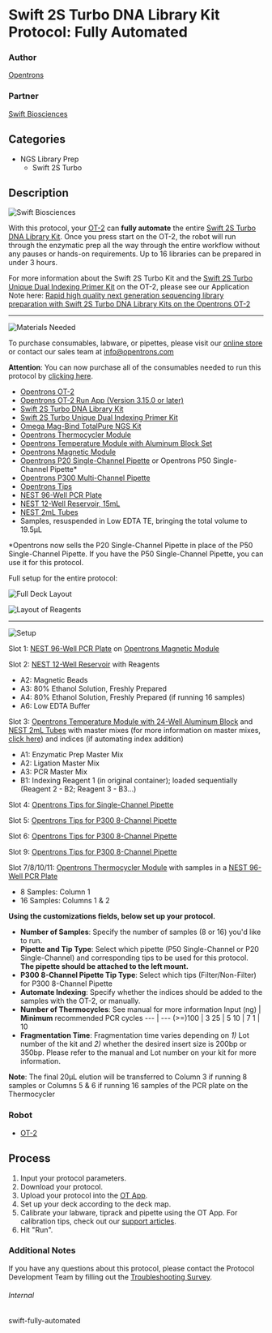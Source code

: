 # Swift 2S Turbo DNA Library Kit Protocol: Fully Automated

### Author
[Opentrons](https://opentrons.com/)

### Partner
[Swift Biosciences](https://swiftbiosci.com/)

## Categories
* NGS Library Prep
	* Swift 2S Turbo


## Description
![Swift Biosciences](https://opentrons-protocol-library-website.s3.amazonaws.com/custom-README-images/swift-2s-protocol/swift_logo.jpg)


With this protocol, your [OT-2](https://shop.opentrons.com/collections/ot-2-robot/products/ot-2) can **fully automate** the entire [Swift 2S Turbo DNA Library Kit](https://swiftbiosci.com/swift-2s-turbo-dna-library-kits/). Once you press start on the OT-2, the robot will run through the enzymatic prep all the way through the entire workflow without any pauses or hands-on requirements. Up to 16 libraries can be prepared in under 3 hours.


For more information about the Swift 2S Turbo Kit and the [Swift 2S Turbo Unique Dual Indexing Primer Kit](https://shop.opentrons.com/products/swift-2s-turbo-unique-dual-indexing-primer-kit-96-rxns?_pos=1&_sid=f1fb599e7&_ss=r) on the OT-2, please see our Application Note here: [Rapid high quality next generation sequencing library preparation with Swift 2S Turbo DNA Library Kits on the Opentrons OT-2](https://opentrons-landing-img.s3.amazonaws.com/bundles/swift_automated_ngs_application_note.pdf)


---
![Materials Needed](https://s3.amazonaws.com/opentrons-protocol-library-website/custom-README-images/001-General+Headings/materials.png)

To purchase consumables, labware, or pipettes, please visit our [online store](https://shop.opentrons.com/) or contact our sales team at [info@opentrons.com](mailto:info@opentrons.com)


**Attention**: You can now purchase all of the consumables needed to run this protocol by [clicking here](https://shop.opentrons.com/products/ngs-library-prep-workstation-consumables-refill).

* [Opentrons OT-2](https://shop.opentrons.com/collections/ot-2-robot/products/ot-2)
* [Opentrons OT-2 Run App (Version 3.15.0 or later)](https://opentrons.com/ot-app/)
* [Swift 2S Turbo DNA Library Kit](https://swiftbiosci.com/swift-2s-turbo-dna-library-kits/)
* [Swift 2S Turbo Unique Dual Indexing Primer Kit](https://shop.opentrons.com/products/swift-2s-turbo-unique-dual-indexing-primer-kit-96-rxns?_pos=1&_sid=f1fb599e7&_ss=r)
* [Omega Mag-Bind TotalPure NGS Kit](https://shop.opentrons.com/collections/verified-reagents/products/mag-bind-total-pure-ngs)
* [Opentrons Thermocycler Module](https://shop.opentrons.com/collections/hardware-modules/products/thermocycler-module)
* [Opentrons Temperature Module with Aluminum Block Set](https://shop.opentrons.com/collections/hardware-modules/products/tempdeck)
* [Opentrons Magnetic Module](https://shop.opentrons.com/collections/hardware-modules/products/magdeck)
* [Opentrons P20 Single-Channel Pipette](https://shop.opentrons.com/collections/ot-2-pipettes/products/single-channel-electronic-pipette) or Opentrons P50 Single-Channel Pipette*
* [Opentrons P300 Multi-Channel Pipette](https://shop.opentrons.com/collections/ot-2-robot/products/8-channel-electronic-pipette)
* [Opentrons Tips](https://shop.opentrons.com/collections/opentrons-tips)
* [NEST 96-Well PCR Plate](https://shop.opentrons.com/collections/lab-plates/products/nest-0-1-ml-96-well-pcr-plate-full-skirt)
* [NEST 12-Well Reservoir, 15mL](https://shop.opentrons.com/collections/reservoirs/products/nest-12-well-reservoir-15-ml)
* [NEST 2mL Tubes](https://shop.opentrons.com/collections/tubes/products/nest-2-0-ml-sample-vial)
* Samples, resuspended in Low EDTA TE, bringing the total volume to 19.5µL



\*Opentrons now sells the P20 Single-Channel Pipette in place of the P50 Single-Channel Pipette. If you have the P50 Single-Channel Pipette, you can use it for this protocol.


Full setup for the entire protocol:

![Full Deck Layout](https://opentrons-protocol-library-website.s3.amazonaws.com/custom-README-images/swift-2s-protocol/swift-fa-layout.png)

![Layout of Reagents](https://opentrons-protocol-library-website.s3.amazonaws.com/custom-README-images/swift-2s-protocol/swift-fa-labware.jpeg)




---
![Setup](https://s3.amazonaws.com/opentrons-protocol-library-website/custom-README-images/001-General+Headings/Setup.png)


Slot 1: [NEST 96-Well PCR Plate](https://shop.opentrons.com/collections/lab-plates/products/nest-0-1-ml-96-well-pcr-plate-full-skirt) on [Opentrons Magnetic Module](https://shop.opentrons.com/collections/hardware-modules/products/magdeck)


Slot 2: [NEST 12-Well Reservoir](https://shop.opentrons.com/collections/reservoirs/products/nest-12-well-reservoir-15-ml) with Reagents
* A2: Magnetic Beads
* A3: 80% Ethanol Solution, Freshly Prepared
* A4: 80% Ethanol Solution, Freshly Prepared (if running 16 samples)
* A6: Low EDTA Buffer


Slot 3: [Opentrons Temperature Module with 24-Well Aluminum Block](https://shop.opentrons.com/collections/hardware-modules/products/tempdeck) and [NEST 2mL Tubes](https://shop.opentrons.com/collections/tubes/products/nest-2-0-ml-sample-vial) with master mixes (for more information on master mixes, [click here](https://docs.google.com/spreadsheets/d/1zK-6d6UDam4nW0FYZ3eG5yBFRs51Kggchh3NE77kR5g/edit?usp=sharing)) and indices (if automating index addition)
* A1: Enzymatic Prep Master Mix
* A2: Ligation Master Mix
* A3: PCR Master Mix
* B1: Indexing Reagent 1 (in original container); loaded sequentially (Reagent 2 - B2; Reagent 3 - B3...)


Slot 4: [Opentrons Tips for Single-Channel Pipette](https://shop.opentrons.com/collections/opentrons-tips)


Slot 5: [Opentrons Tips for P300 8-Channel Pipette](https://shop.opentrons.com/collections/opentrons-tips)


Slot 6: [Opentrons Tips for P300 8-Channel Pipette](https://shop.opentrons.com/collections/opentrons-tips)


Slot 9: [Opentrons Tips for P300 8-Channel Pipette](https://shop.opentrons.com/collections/opentrons-tips)



Slot 7/8/10/11: [Opentrons Thermocycler Module](https://shop.opentrons.com/collections/hardware-modules/products/thermocycler-module) with samples in a [NEST 96-Well PCR Plate](https://shop.opentrons.com/collections/lab-plates/products/nest-0-1-ml-96-well-pcr-plate-full-skirt)
* 8 Samples: Column 1
* 16 Samples: Columns 1 & 2



__Using the customizations fields, below set up your protocol.__
* **Number of Samples**: Specify the number of samples (8 or 16) you'd like to run.
* **Pipette and Tip Type**: Select which pipette (P50 Single-Channel or P20 Single-Channel) and corresponding tips to be used for this protocol. **The pipette should be attached to the left mount.**
* **P300 8-Channel Pipette Tip Type**: Select which tips (Filter/Non-Filter) for P300 8-Channel Pipette
* **Automate Indexing**: Specify whether the indices should be added to the samples with the OT-2, or manually.
* **Number of Thermocycles**: See manual for more information
Input (ng) | **Minimum** recommended PCR cycles
--- | ---
(>=)100 | 3
25 | 5
10 | 7
1 | 10
* **Fragmentation Time**: Fragmentation time varies depending on *1)* Lot number of the kit and *2)* whether the desired insert size is 200bp or 350bp. Please refer to the manual and Lot number on your kit for more information.



**Note**: The final 20µL elution will be transferred to Column 3 if running 8 samples or Columns 5 & 6 if running 16 samples of the PCR plate on the Thermocycler

### Robot
* [OT-2](https://opentrons.com/ot-2)

## Process

1. Input your protocol parameters.
2. Download your protocol.
3. Upload your protocol into the [OT App](https://opentrons.com/ot-app).
4. Set up your deck according to the deck map.
5. Calibrate your labware, tiprack and pipette using the OT App. For calibration tips, check out our [support articles](https://support.opentrons.com/en/collections/1559720-guide-for-getting-started-with-the-ot-2).
6. Hit "Run".

### Additional Notes
If you have any questions about this protocol, please contact the Protocol Development Team by filling out the [Troubleshooting Survey](https://protocol-troubleshooting.paperform.co/).

###### Internal
swift-fully-automated
